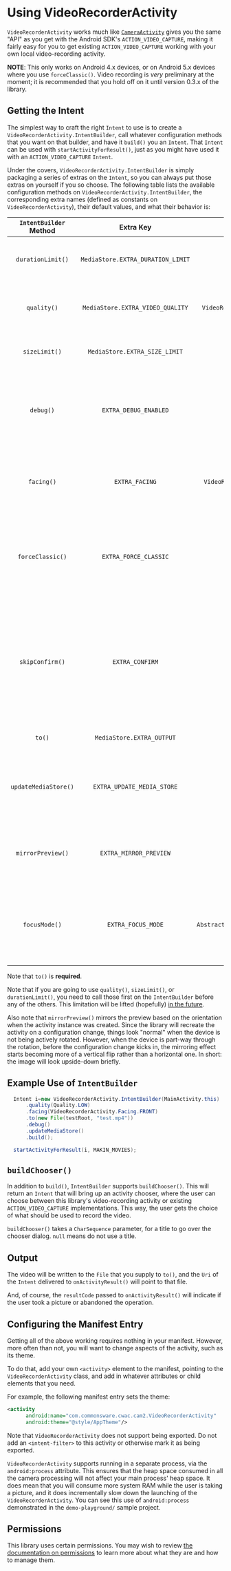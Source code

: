 # Using VideoRecorderActivity

`VideoRecorderActivity` works much like [`CameraActivity`](CameraActivity.md)
gives you the same "API" as you get with the Android SDK's
`ACTION_VIDEO_CAPTURE`, making it fairly easy for you to get existing
`ACTION_VIDEO_CAPTURE` working with your own local video-recording activity.

**NOTE**: This only works on Android 4.x devices, or on Android 5.x devices
where you use `forceClassic()`. Video recording is *very* preliminary at
the moment; it is recommended that you hold off on it until 
version 0.3.x of the library.

## Getting the Intent

The simplest way to craft the right `Intent` to use is to create
a `VideoRecorderActivity.IntentBuilder`, call whatever configuration methods
that you want on that builder, and have it `build()` you an `Intent`.
That `Intent` can be used with `startActivityForResult()`, just as you
might have used it with an `ACTION_VIDEO_CAPTURE` `Intent`.

Under the covers, `VideoRecorderActivity.IntentBuilder` is simply packaging a
series of extras on the `Intent`, so you can always put those extras
on yourself if you so choose. The following table lists the available
configuration methods on `VideoRecorderActivity.IntentBuilder`, the corresponding
extra names (defined as constants on `VideoRecorderActivity`), their default values,
and what their behavior is:

| `IntentBuilder` Method | Extra Key                 | Data Type                                 | Purpose |
|:----------------------:|:-------------------------:|:-----------------------------------------:|---------|
| `durationLimit()`      | `MediaStore.EXTRA_DURATION_LIMIT ` | `int`                            | Indicate the maximum length of the video in milliseconds |
| `quality()`            | `MediaStore.EXTRA_VIDEO_QUALITY` | `VideoRecorderActivity.Quality`    | Indicate the quality, either `Quality.LOW` or `Quality.HIGH` (default=high) |
| `sizeLimit()`          | `MediaStore.EXTRA_SIZE_LIMIT` | `int`                                 | Indicate the maximum size of the video in bytes |
| `debug()`              | `EXTRA_DEBUG_ENABLED`     | `boolean`                                 | Indicate if extra debugging information should be dumped to LogCat (default is `false`) |
| `facing()`             | `EXTRA_FACING`            | `VideoRecorderActivity.Facing`            | Indicate the preferred camera to start with (`BACK` or `FRONT`, default is `BACK`) |
| `forceClassic()`       | `EXTRA_FORCE_CLASSIC`     | `boolean`                                 | Indicate if the `Camera` API should be used on Android 5.0+ devices instead of `camera2` (default is `false`) |
| `skipConfirm()`        | `EXTRA_CONFIRM`           | `boolean`                                 | Indicate if the user should be presented with a preview of the image and needs to accept it before proceeding (default is to show the confirmation screen) |
| `to()`                 | `MediaStore.EXTRA_OUTPUT` | `File`                                    | Destination for picture to be written |
| `updateMediaStore()`   | `EXTRA_UPDATE_MEDIA_STORE`| `boolean`                                 | Indicate if `MediaStore` should be notified about newly-captured photo (default is `false`)|
| `mirrorPreview()`      | `EXTRA_MIRROR_PREVIEW`    | `boolean`                                 | Indicate if preview should be horizontally flipped (default is `false`)|
| `focusMode()`          | `EXTRA_FOCUS_MODE`        | `AbstractCameraActivity.FocusMode`        | Indicate the desired focus mode for the camera (default is continuous if available, else device default) |

Note that `to()` is **required**.

Note that if you are going to use `quality()`, `sizeLimit()`, or
`durationLimit()`, you need to call
those first on the `IntentBuilder` before any of the others.
This limitation will be lifted (hopefully) [in the future](https://github.com/commonsguy/cwac-cam2/issues/69).

Also note that `mirrorPreview()` mirrors the preview based on the
orientation when the activity instance was created. Since the
library will recreate the activity on a configuration change,
things look "normal" when the device is not being actively rotated.
However, when the device is part-way through the rotation, before
the configuration change kicks in, the mirroring effect starts
becoming more of a vertical flip rather than a horizontal one.
In short: the image will look upside-down briefly.

## Example Use of `IntentBuilder`

```java
  Intent i=new VideoRecorderActivity.IntentBuilder(MainActivity.this)
      .quality(Quality.LOW)
      .facing(VideoRecorderActivity.Facing.FRONT)
      .to(new File(testRoot, "test.mp4"))
      .debug()
      .updateMediaStore()
      .build();

  startActivityForResult(i, MAKIN_MOVIES);
```

## `buildChooser()`

In addition to `build()`, `IntentBuilder` supports `buildChooser()`.
This will return an `Intent` that will bring up an activity chooser,
where the user can choose between this library's video-recording activity
or existing `ACTION_VIDEO_CAPTURE` implementations. This way, the
user gets the choice of what should be used to record the video.

`buildChooser()` takes a `CharSequence` parameter, for a title
to go over the chooser dialog. `null` means do not use a title.

## Output

The video will be written to the `File` that you supply to `to()`,
and the `Uri` of the `Intent` delivered to `onActivityResult()` will point
to that file.

And, of course, the `resultCode` passed to `onActivityResult()` will indicate if the user took a picture or abandoned the operation.

## Configuring the Manifest Entry

Getting all of the above working requires nothing in your manifest.
However, more often than not, you will want to change aspects of the
activity, such as its theme.

To do that, add your own `<activity>` element to the manifest, pointing
to the `VideoRecorderActivity` class, and add in whatever attributes or child
elements that you need.

For example, the following manifest entry sets the theme:

```xml
<activity
      android:name="com.commonsware.cwac.cam2.VideoRecorderActivity"
      android:theme="@style/AppTheme"/>
```

Note that `VideoRecorderActivity` does not support being exported. Do not add
an `<intent-filter>` to this activity or otherwise mark it as being
exported.

`VideoRecorderActivity` supports running in a separate process, via
the `android:process` attribute. This ensures that the heap space
consumed in all the camera processing will not affect your main
process' heap space. It does mean that you will consume more system
RAM while the user is taking a picture, and it does incrementally
slow down the launching of the `VideoRecorderActivity`. You can see this
use of `android:process` demonstrated in the `demo-playground/`
sample project.

## Permissions

This library uses certain permissions. You may wish to review
[the documentation on permissions](Permissions.md) to learn
more about what they are and how to manage them.

